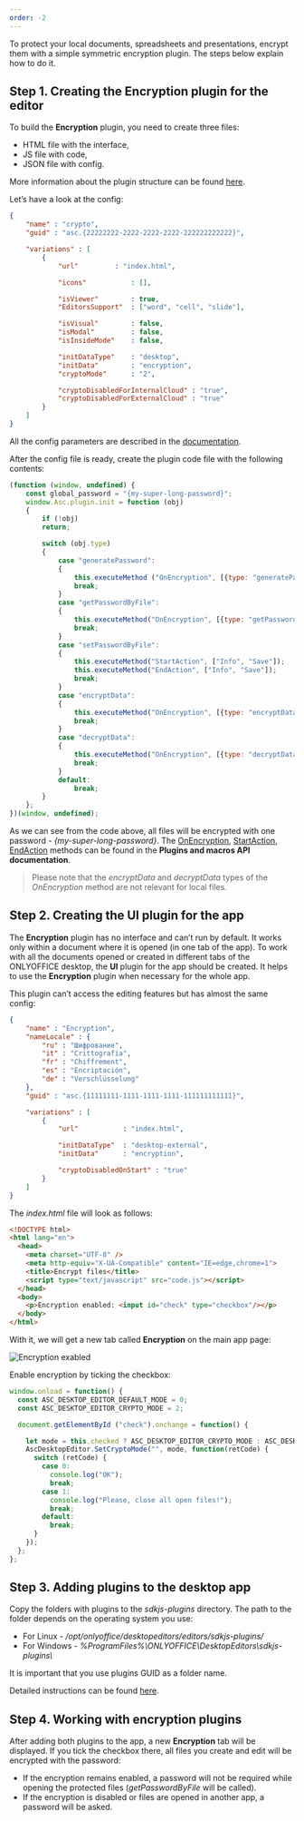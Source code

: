 ```yaml
---
order: -2
---
```


To protect your local documents, spreadsheets and presentations, encrypt them with a simple symmetric encryption plugin. The steps below explain how to do it.

## Step 1. Creating the Encryption plugin for the editor

To build the **Encryption** plugin, you need to create three files:

* HTML file with the interface,
* JS file with code,
* JSON file with config.

More information about the plugin structure can be found [here](../../../../Plugin%20and%20Macros/Get%20Started/Plugin%20structure/index.md).

Let’s have a look at the config:

``` json
{
    "name" : "crypto",
    "guid" : "asc.{22222222-2222-2222-2222-222222222222}",

    "variations" : [
        {
            "url"         : "index.html",

            "icons"           : [],

            "isViewer"        : true,
            "EditorsSupport"  : ["word", "cell", "slide"],

            "isVisual"        : false,
            "isModal"         : false,
            "isInsideMode"    : false,

            "initDataType"    : "desktop",
            "initData"        : "encryption",
            "cryptoMode"      : "2",

            "cryptoDisabledForInternalCloud" : "true",
            "cryptoDisabledForExternalCloud" : "true"
        }
    ]
}
```

All the config parameters are described in the [documentation](../../../../Plugin%20and%20Macros/Usage%20API/Config/index.md).

After the config file is ready, create the plugin code file with the following contents:

``` javascript
(function (window, undefined) {
    const global_password = "{my-super-long-password}";
    window.Asc.plugin.init = function (obj)
    {
        if (!obj)
        return;

        switch (obj.type)
        {
            case "generatePassword":
            {
                this.executeMethod ("OnEncryption", [{type: "generatePassword", password: global_password}]);
                break;
            }
            case "getPasswordByFile":
            {
                this.executeMethod("OnEncryption", [{type: "getPasswordByFile", password: global_password}]);
                break;
            }
            case "setPasswordByFile":
            {
                this.executeMethod("StartAction", ["Info", "Save"]);
                this.executeMethod("EndAction", ["Info", "Save"]);
                break;
            }
            case "encryptData":
            {
                this.executeMethod("OnEncryption", [{type: "encryptData", data: obj.data, check: true}]);
                break;
            }
            case "decryptData":
            {
                this.executeMethod("OnEncryption", [{type: "decryptData", data: obj.data, check: true}]);
                break;
            }
            default:
                break;
        }
    };
})(window, undefined);
```

As we can see from the code above, all files will be encrypted with one password - *{my-super-long-password}*. The [OnEncryption](/plugin/executemethod/common/onencryption), [StartAction](/plugin/executemethod/common/startaction), [EndAction](/plugin/executemethod/common/endaction) methods can be found in the **Plugins and macros API documentation**.

> Please note that the *encryptData* and *decryptData* types of the *OnEncryption* method are not relevant for local files.

## Step 2. Creating the UI plugin for the app

The **Encryption** plugin has no interface and can’t run by default. It works only within a document where it is opened (in one tab of the app). To work with all the documents opened or created in different tabs of the ONLYOFFICE desktop, the **UI** plugin for the app should be created. It helps to use the **Encryption** plugin when necessary for the whole app.

This plugin can’t access the editing features but has almost the same config:

``` json
{
    "name" : "Encryption",
    "nameLocale" : { 
        "ru" : "Шифрование",
        "it" : "Crittografia",
        "fr" : "Chiffrement",
        "es" : "Encriptación",
        "de" : "Verschlüsselung"
    },
    "guid" : "asc.{11111111-1111-1111-1111-111111111111}",

    "variations" : [
        {
            "url"           : "index.html",

            "initDataType"  : "desktop-external",
            "initData"      : "encryption",

            "cryptoDisabledOnStart" : "true"
        }
    ]
}
```

The *index.html* file will look as follows:

``` html
<!DOCTYPE html>
<html lang="en">
  <head>
    <meta charset="UTF-8" />
    <meta http-equiv="X-UA-Compatible" content="IE=edge,chrome=1">
    <title>Encrypt files</title>
    <script type="text/javascript" src="code.js"></script>
  </head>
  <body>
    <p>Encryption enabled: <input id="check" type="checkbox"/></p>
  </body>
</html>
```

With it, we will get a new tab called **Encryption** on the main app page:

![Encryption exabled](/assets/images/desktop/encryption-enabled.png)

Enable encryption by ticking the checkbox:

``` javascript
window.onload = function() {
  const ASC_DESKTOP_EDITOR_DEFAULT_MODE = 0;
  const ASC_DESKTOP_EDITOR_CRYPTO_MODE = 2;

  document.getElementById ("check").onchange = function() {

    let mode = this.checked ? ASC_DESKTOP_EDITOR_CRYPTO_MODE : ASC_DESKTOP_EDITOR_DEFAULT_MODE;
    AscDesktopEditor.SetCryptoMode("", mode, function(retCode) {
      switch (retCode) {
        case 0:
          console.log("OK");
          break;
        case 1:
          console.log("Please, close all open files!");
          break;
        default:
          break;
      }
    });
  };
};
```

## Step 3. Adding plugins to the desktop app

Copy the folders with plugins to the *sdkjs-plugins* directory. The path to the folder depends on the operating system you use:

* For Linux - */opt/onlyoffice/desktopeditors/editors/sdkjs-plugins/*
* For Windows - *%ProgramFiles%\ONLYOFFICE\DesktopEditors\sdkjs-plugins\\*

It is important that you use plugins GUID as a folder name.

Detailed instructions can be found [here](../../../../Plugin%20and%20Macros/Plugins/Adding%20plugins/ONLYOFFICE%20Desktop%20Editors/index.md).

## Step 4. Working with encryption plugins

After adding both plugins to the app, a new **Encryption** tab will be displayed. If you tick the checkbox there, all files you create and edit will be encrypted with the password:

* If the encryption remains enabled, a password will not be required while opening the protected files (*getPasswordByFile* will be called).
* If the encryption is disabled or files are opened in another app, a password will be asked.
